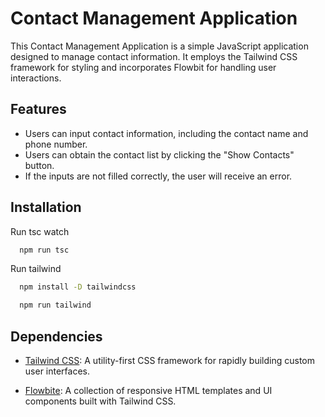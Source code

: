 
# Contact Management Application

This Contact Management Application is a simple JavaScript application designed to manage contact information. It employs the Tailwind CSS framework for styling and incorporates Flowbit for handling user interactions. 

## Features

- Users can input contact information, including the contact name and phone number.
- Users can obtain the contact list by clicking the "Show Contacts" button.
- If the inputs are not filled correctly, the user will receive an error.


## Installation

Run tsc watch

```bash
  npm run tsc
```
Run tailwind

```bash
  npm install -D tailwindcss
```

```bash
  npm run tailwind
```


## Dependencies

- [Tailwind CSS](https://tailwindcss.com/): A utility-first CSS framework for rapidly building custom user interfaces.

- [Flowbite](https://flowbite.com/): A collection of responsive HTML templates and UI components built with Tailwind CSS.
